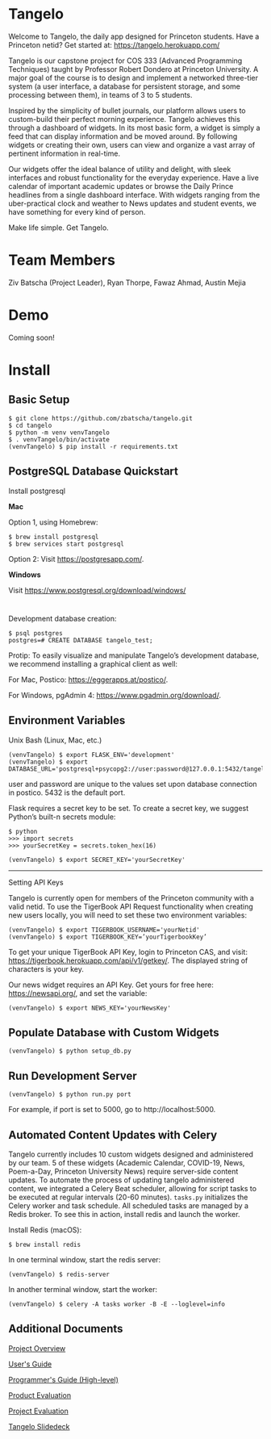 # Tangelo

Welcome to Tangelo, the daily app designed for Princeton students. Have a Princeton netid? Get started at: https://tangelo.herokuapp.com/

Tangelo is our capstone project for COS 333 (Advanced Programming Techniques) taught by Professor Robert Dondero at Princeton University. A major goal of the course is to design and implement a networked three-tier system (a user interface, a database for persistent storage, and some processing between them), in teams of 3 to 5 students.

Inspired by the simplicity of bullet journals, our platform allows users to custom-build their perfect morning experience. Tangelo achieves this through a dashboard of widgets. In its most basic form, a widget is simply a feed that can display information and be moved around. By following widgets or creating their own, users can view and organize a vast array of pertinent information in real-time.

Our widgets offer the ideal balance of utility and delight, with sleek interfaces and robust functionality for the everyday experience. Have a live calendar of important academic updates or browse the Daily Prince headlines from a single dashboard interface. With widgets ranging from the uber-practical clock and weather to News updates and student events, we have something for every kind of person.

Make life simple. Get Tangelo.

# Team Members
Ziv Batscha (Project Leader), Ryan Thorpe, Fawaz Ahmad, Austin Mejia

# Demo

Coming soon!

# Install

## Basic Setup
    $ git clone https://github.com/zbatscha/tangelo.git
    $ cd tangelo
    $ python -m venv venvTangelo
    $ . venvTangelo/bin/activate
    (venvTangelo) $ pip install -r requirements.txt

## PostgreSQL Database Quickstart

Install postgresql

**Mac** 

Option 1, using Homebrew:

    $ brew install postgresql
    $ brew services start postgresql

Option 2: Visit https://postgresapp.com/.

**Windows**

Visit https://www.postgresql.org/download/windows/
# 
Development database creation:

    $ psql postgres
    postgres=# CREATE DATABASE tangelo_test;

Protip:
To easily visualize and manipulate Tangelo’s development database, we recommend installing a graphical client as well:

For Mac, Postico: https://eggerapps.at/postico/.

For Windows, pgAdmin 4: https://www.pgadmin.org/download/.

## Environment Variables
Unix Bash (Linux, Mac, etc.)

    (venvTangelo) $ export FLASK_ENV='development'
    (venvTangelo) $ export DATABASE_URL='postgresql+psycopg2://user:password@127.0.0.1:5432/tangelo_test' 
    
user and password are unique to the values set upon database connection in postico. 5432 is the default port.

Flask requires a secret key to be set. To create a secret key, we suggest Python’s built-n secrets module:

    $ python
    >>> import secrets
    >>> yourSecretKey = secrets.token_hex(16)

    (venvTangelo) $ export SECRET_KEY='yourSecretKey'

___
Setting API Keys

Tangelo is currently open for members of the Princeton community with a valid netid. To use the TigerBook API Request functionality when creating new users locally, you will need to set these two environment variables:

    (venvTangelo) $ export TIGERBOOK_USERNAME='yourNetid'
    (venvTangelo) $ export TIGERBOOK_KEY=’yourTigerbookKey’

To get your unique TigerBook API Key, login to Princeton CAS, and visit:
https://tigerbook.herokuapp.com/api/v1/getkey/. The displayed string of characters is your key.

Our news widget requires an API Key. Get yours for free here: https://newsapi.org/, and set the variable:

    (venvTangelo) $ export NEWS_KEY='yourNewsKey'
     
## Populate Database with Custom Widgets

    (venvTangelo) $ python setup_db.py

## Run Development Server

    (venvTangelo) $ python run.py port

For example, if port is set to 5000, go to http://localhost:5000.

## Automated Content Updates with Celery
Tangelo currently includes 10 custom widgets designed and administered by our team. 5 of these widgets (Academic Calendar, COVID-19, News, Poem-a-Day, Princeton University News) require server-side content updates.  To automate the process of updating tangelo administered content, we integrated a Celery Beat scheduler, allowing for script tasks to be executed at regular intervals (20-60 minutes). `tasks.py` initializes the Celery worker and task schedule. All scheduled tasks are managed by a Redis broker. To see this in action, install redis and launch the worker.

Install Redis (macOS):

    $ brew install redis

In one terminal window, start the redis server:

    (venvTangelo) $ redis-server

In another terminal window, start the worker:

    (venvTangelo) $ celery -A tasks worker -B -E --loglevel=info


## Additional Documents

[Project Overview](https://github.com/zbatscha/tangelo/blob/master/docs/ProjectOverview.pdf)

[User's Guide](https://github.com/zbatscha/tangelo/blob/master/docs/UserGuide.pdf)

[Programmer's Guide (High-level)](https://github.com/zbatscha/tangelo/blob/master/docs/ProgrammersGuide.pdf)

[Product Evaluation](https://github.com/zbatscha/tangelo/blob/master/docs/ProductEvaluation.pdf)

[Project Evaluation](https://github.com/zbatscha/tangelo/blob/master/docs/ProjectEvaluation.pdf)

[Tangelo Slidedeck](https://github.com/zbatscha/tangelo/blob/master/docs/TangeloSlidedeck.pdf)



